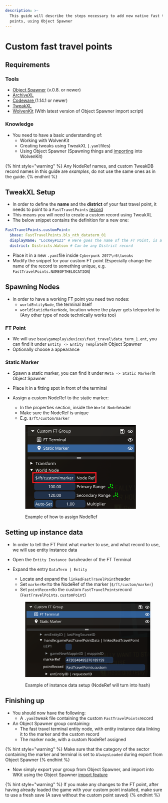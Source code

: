 ```yaml
---
description: >-
  This guide will describe the steps necessary to add new native fast travel
  points, using Object Spawner
---
```


# Custom fast travel points

## Requirements

### Tools

* [Object Spawner](https://github.com/justarandomguyintheinternet/CP77_entSpawner/releases) (v.0.8. or newer)
* [ArchiveXL](https://github.com/psiberx/cp2077-archive-xl)
* [Codeware ](https://github.com/psiberx/cp2077-codeware/releases)(1.14.1 or newer)
* [TweakXL](https://github.com/psiberx/cp2077-tweak-xl)
* [WolvenKit](https://github.com/WolvenKit/WolvenKit) (With latest version of Object Spawner import script)

### Knowledge

* You need to have a basic understanding of:
  * Working with WolvenKit
  * Creating tweaks using TweakXL (`.yaml`files)
  * Using Object Spawner (Spawning things and [importing](../exporting-from-object-spawner.md) into WolvenKit)

{% hint style="warning" %}
Any NodeRef names, and custom TweakDB record names in this guide are _examples_, do not use the same ones as in the guide.
{% endhint %}

## TweakXL Setup

* In order to define the **name** and the **district** of your fast travel point, it needs to point to a `FastTravelPoints` [record](https://nativedb.red4ext.com/c/2391411111493531)
* This means you will need to create a custom record using TweakXL
* The below snippet contains the definition for a new one:

```yaml
FastTravelPoints.customPoint:
  $base: FastTravelPoints.bls_nth_dataterm_01
  displayName: "LocKey#123" # Here goes the name of the FT Point, is a LocKey
  district: Districts.Watson # Can be any District record
```

* Place it in a new `.yaml`file inside `Cyberpunk 2077\r6\tweaks`
* Modify the snippet for your custom FT point (Especially change the name of the record to something unique, e.g. `FastTravelPoints.NAMEOFTHELOCATION`)

## Spawning Nodes

* In order to have a working FT point you need two nodes:
  * `worldEntityNode`, the terminal itself
  * `worldStaticMarkerNode`, location where the player gets teleported to (Any other type of node technically works too)

### FT Point

* We will use `base\gameplay\devices\fast_travel\data_term_1.ent`, you can find it under `Entity -> Entity Template`in Object Spawner
* Optionally choose a appearance

### Static Marker

* Spawn a static marker, you can find it under `Meta -> Static Marker`in Object Spawner
* Place it in a fitting spot in front of the terminal
*   Assign a custom NodeRef to the static marker:

    * In the properties section, inside the `World Node`header
    * Make sure the NodeRef is unique
    * E.g. `$/ft/custom/marker`

    <figure><img src="../../../.gitbook/assets/image (553).png" alt="" width="354"><figcaption><p>Example of how to assign NodeRef</p></figcaption></figure>

## Setting up instance data

* In order to tell the FT Point what marker to use, and what record to use, we will use entity instance data
* Open the `Entity Instance Data`header of the FT Terminal
*   Expand the entry `DataTerm | Entity`

    * Locate and expand the `linkedFastTravelPoint`header
    * Set `markerRef`to the NodeRef of the marker (`$/ft/custom/marker`)
    * Set `pointRecord`to the custom `FastTravelPoints`record (`FastTravelPoints.customPoint`)

    <figure><img src="../../../.gitbook/assets/image (554).png" alt="" width="471"><figcaption><p>Example of instance data setup (NodeRef will turn into hash)</p></figcaption></figure>

## Finishing up

* You should now have the following:
  * A `.yaml`tweak file containing the custom `FastTravelPoints`record
* An Object Spawner group containing:
  * The fast travel terminal entity node, with entity instance data linking it to the marker and the custom record
  * The marker node, with a custom NodeRef assigned

{% hint style="warning" %}
Make sure that the category of the sector containing the marker and terminal is set to `AlwaysLoaded` during export from Object Spawner
{% endhint %}

* Now simply export your group from Object Spawner, and import into WKit using the Object Spawner [import feature](../exporting-from-object-spawner.md)

{% hint style="warning" %}
If you make any changes to the FT point, after having already loaded the game with your custom point installed, make sure to use a fresh save (A save without the custom point saved)
{% endhint %}
